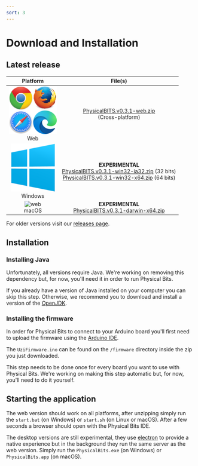 ```yaml
---
sort: 3
---
```

# Download and Installation

## Latest release

| Platform | File(s) |
| :---: |:---:|
| ![web](./img/browsers.png)<br>Web | [PhysicalBITS.v0.3.1-web.zip](https://github.com/GIRA/PhysicalBits/releases/download/v0.3.1/PhysicalBITS.v0.3.1-web.zip) <br> (Cross-platform)|
| ![web](./img/windows.png)<br>Windows | __EXPERIMENTAL__ <br> [PhysicalBITS.v0.3.1-win32-ia32.zip](https://github.com/GIRA/PhysicalBits/releases/download/v0.3.1/PhysicalBITS.v0.3.1-win32-ia32.zip) (32 bits)<br>[PhysicalBITS.v0.3.1-win32-x64.zip](https://github.com/GIRA/PhysicalBits/releases/download/v0.3.1/PhysicalBITS.v0.3.1-win32-x64.zip) (64 bits) |
| ![web](./img/macos.png)<br>macOS | __EXPERIMENTAL__ <br> [PhysicalBITS.v0.3.1-darwin-x64.zip](https://github.com/GIRA/PhysicalBits/releases/download/v0.3.1/PhysicalBITS.v0.3.1-darwin-x64.zip) |

For older versions visit our [releases page](https://github.com/GIRA/PhysicalBits/releases).

## Installation

### Installing Java

Unfortunately, all versions require Java. We're working on removing this dependency but, for now, you'll need it in order to run Physical Bits.

If you already have a version of Java installed on your computer you can skip this step. Otherwise, we recommend you to download and install a version of the [OpenJDK](https://openjdk.java.net/).

### Installing the firmware

In order for Physical Bits to connect to your Arduino board you'll first need to upload the firmware using the [Arduino IDE](https://www.arduino.cc/en/Main/Software).

The `UziFirmware.ino` can be found on the `/firmware` directory inside the zip you just downloaded.

This step needs to be done once for every board you want to use with Physical Bits. We're working on making this step automatic but, for now, you'll need to do it yourself.

## Starting the application

The web version should work on all platforms, after unzipping simply run the `start.bat` (on Windows) or `start.sh` (on Linux or macOS). After a few seconds a browser should open with the Physical Bits IDE.

The desktop versions are still experimental, they use [electron](https://www.electronjs.org/) to provide a native experience but in the background they run the same server as the web version. Simply run the `PhysicalBits.exe` (on Windows) or `PhysicalBits.app` (on macOS).
